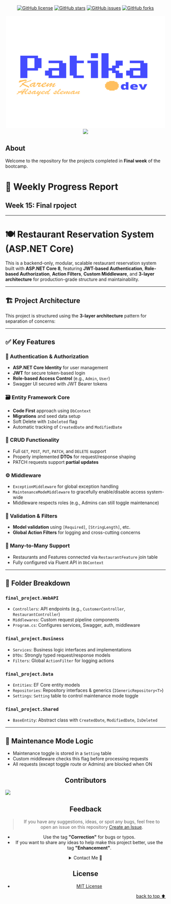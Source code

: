 <!-- Intro-->

<!--
* Thanks for reviewing my Project-README-Template! 
* 
* Read the comments for an easy step by step guide. Enjoy!
-->

<!-- Shields Section--> <!-- Optional -->

<!-- 
* Insert project shields and badges through this link https://shields.io/
* 
*
-->

<div align="center">
    <a href="https://github.com/kareem221215/final_week/blob/main/LICENSE.txt"><img alt="GitHub license" src="https://img.shields.io/github/license/kareem221215/final_week?color=ff69b4&style=for-the-badge"></a>
    <a href="https://github.com/kareem221215/final_week/stargazers"><img alt="GitHub stars" src="https://img.shields.io/github/stars/kareem221215/final_week?color=yellow&label=Project%20Stars&style=for-the-badge"></a>
    <a href=https://github.com/kareem221215/final_week/issues><img alt="GitHub issues" src="https://img.shields.io/github/issues/kareem221215/final_week?color=brightgreen&label=issues&style=for-the-badge"></a>
    <a href=https://github.com/kareem221215/final_week/network><img alt="GitHub forks" src="https://img.shields.io/github/forks/kareem221215/final_week?color=9cf&label=forks&style=for-the-badge"></a>
</div>
<br>


<!-- Logo Section  --> <!-- Required -->

<!--
* Insert your github profile URL in the <a> "href" attribute bellow (line-25)
* 
* Insert an image URL in the <img> "src" attribute bellow. (line-26)
-->
<div align="center">
    <a href="kareem221215" target="_blank"><img src="https://github.com/kareem221215/patika-projects-week2/blob/main/oie_CfqoiAfbCyTJ.png" 
        alt="Logo" height="350" width="500">
    </a>
</div>


</div>


<!-- Project title 
* use a dynamic typing-SvG here https://readme-typing-svg.demolab.com/demo/
*
*  Instead you can type your project name after a # header
-->

<div align="center">
<img src="https://readme-typing-svg.demolab.com?font=Fira+Code&size=22&duration=4000&pause=3000&background=FFFFFF00&center=true&vCenter=true&multiline=true&width=435&lines=Patika-Bootcamp-Projects!&color=ffbf5e">
</div>


## About<!-- Required -->
Welcome to the repository for the projects completed in **Final week** of the bootcamp.
<!-- 
* information about the project 
* 
* keep it short and sweet
-->



<!-- 
* Here you may add information about how 
* 
* and why to use this project.
-->
# 📌 Weekly Progress Report

## Week 15: Final rpoject

---

# 🍽️ Restaurant Reservation System (ASP.NET Core)

This is a backend-only, modular, scalable restaurant reservation system built with **ASP.NET Core 8**, featuring **JWT-based Authentication**, **Role-based Authorization**, **Action Filters**, **Custom Middleware**, and **3-layer architecture** for production-grade structure and maintainability.

---

## 🏗️ Project Architecture

This project is structured using the **3-layer architecture** pattern for separation of concerns:


---

## ✅ Key Features

### 🔐 Authentication & Authorization
- **ASP.NET Core Identity** for user management
- **JWT** for secure token-based login
- **Role-based Access Control** (e.g., `Admin`, `User`)
- Swagger UI secured with JWT Bearer tokens

### 🗃️ Entity Framework Core
- **Code First** approach using `DbContext`
- **Migrations** and seed data setup
- Soft Delete with `IsDeleted` flag
- Automatic tracking of `CreatedDate` and `ModifiedDate`

### 🔄 CRUD Functionality
- Full `GET`, `POST`, `PUT`, `PATCH`, and `DELETE` support
- Properly implemented **DTOs** for request/response shaping
- PATCH requests support **partial updates**

### ⚙️ Middleware
- `ExceptionMiddleware` for global exception handling
- `MaintenanceModeMiddleware` to gracefully enable/disable access system-wide
- Middleware respects roles (e.g., Admins can still toggle maintenance)

### 🧪 Validation & Filters
- **Model validation** using `[Required]`, `[StringLength]`, etc.
- **Global Action Filters** for logging and cross-cutting concerns

### 🔁 Many-to-Many Support
- Restaurants and Features connected via `RestaurantFeature` join table
- Fully configured via Fluent API in `DbContext`

---

## 📁 Folder Breakdown

### `final_project.WebAPI`
- `Controllers`: API endpoints (e.g., `CustomerController`, `RestaurantController`)
- `Middlewares`: Custom request pipeline components
- `Program.cs`: Configures services, Swagger, auth, middleware

### `final_project.Business`
- `Services`: Business logic interfaces and implementations
- `DTOs`: Strongly typed request/response models
- `Filters`: Global `ActionFilter` for logging actions

### `final_project.Data`
- `Entities`: EF Core entity models
- `Repositories`: Repository interfaces & generics (`IGenericRepository<T>`)
- `Settings`: `Setting` table to control maintenance mode toggle

### `final_project.Shared`
- `BaseEntity`: Abstract class with `CreatedDate`, `ModifiedDate`, `IsDeleted`

---

## 🔄 Maintenance Mode Logic

- Maintenance toggle is stored in a `Setting` table
- Custom middleware checks this flag before processing requests
- All requests (except toggle route or Admins) are blocked when ON




<!--## Contents Table<!-- Optional -->
<!-- 
* This section is optional, yet having a contents table 
* helps keeping your README readable and more professional.
* 
* If you are not familiar with HTML, no worries we all been there :D 
* Review learning resources to create anchor links. 
-->


<dev align="center">
<!--<table align="center">
        <tr>
            <td><a href="#about style="text-decoration: none;">About</a></td>        
            <td><a href="#how-to-use-this-project style="text-decoration: none;">Getting started</td>
            <td><a href="#contributors style="text-decoration: none;">Contributors</a></td>
            <!--<td><a href="#demo style="text-decoration: none;">Demo</a></td>-->
            <!--<td><a href="#project-roadmap-- style="text-decoration: none;">Project Roadmap</a></td>-->
            <!--<td><a href="#documentation style="text-decoration: none;">Documentation</a></td>-->
        <!--</tr> 
        <tr>
            <!--<td><a href="#acknowledgments">Acknowledgments</a></td>-->
          <!--  <td><a href="#feedback style="text-decoration: none;">Feedback</a></td>
            <td><a href="#contact style="text-decoration: none;">Contact</a></td>
            <td><a href="#license style="text-decoration: none;">License</a></td> -->
      <!--  </tr>-->
<!--</table>
</dev> -->


<!-- - Use this html element to create a back to top button. -->
<!--<p align="right"><a href="#how-to-use-this-project">back to top ⬆️</a></p> 


<!--## Project Roadmap <!-- Optional --> <!-- add learning_Rs-->
<!-- 
* Add this section in case the project has different phases
* 
* Under production or will be updated.
-->

<!--<p align="right"><a href="#how-to-use-this-project">back to top ⬆️</a></p>-->



<!--## Documentation<!-- Optional -->
<!-- 
* You may add any documentation or Wikis here
* 
* 
-->


## Contributors<!-- Required -->
<!-- 
* Without contribution we wouldn't have open source. 
* 
* Generate github contributors Image here https://contrib.rocks/preview?repo=angular%2Fangular-ja
-->
<a href="https://github.com/kareem221215/patika-projects-week2/graphs/contributors">
  <img src="https://contrib.rocks/image?repo=kareem221215/patika-projects-week2" />
</a>

<!--## Acknowledgments<!-- Optional -->
<!-- 
* Credit where it's do 
* 
* Feel free to share your inspiration sources, Stackoverflow questions, github repos, tools etc.
-->


<!-- - Use this html element to create a back to top button. -->
<!--<p align="right"><a href="#how-to-use-this-project">back to top ⬆️</a></p>-->


## Feedback<!-- Required -->
<!-- 
* You can add contacts information like your email and social media account 
* 
* Also it's common to add some PR guidance.
-->


> If you have any suggestions, ideas, or spot any bugs, feel free to open an issue on this repository [Create an Issue](https://github.com/kareem221215/final_week/issues).
- Use the tag **"Correction"** for bugs or typos.
- If you want to share any ideas to help make this project better, use the tag **"Enhancement"**.
<details>
    <summary>Contact Me 📨</summary>

### Contact<!-- Required -->
Reach me via email: [kareem.s.sleman@gmail.com](mailto:kareem.s.sleman@gmail.com)
<!-- 
* add your email and contact info here
* 
* 
-->
</details>

## License<!-- Optional -->
<!-- 
* Here you can add project license for copyrights and distribution 
* 
* check this website for an easy reference https://choosealicense.com/)
-->
- [MIT License](../LICENSE.txt)

<!-- - Use this html element to create a back to top button. -->
<p align="right"><a href="#how-to-use-this-project">back to top ⬆️</a></p>
